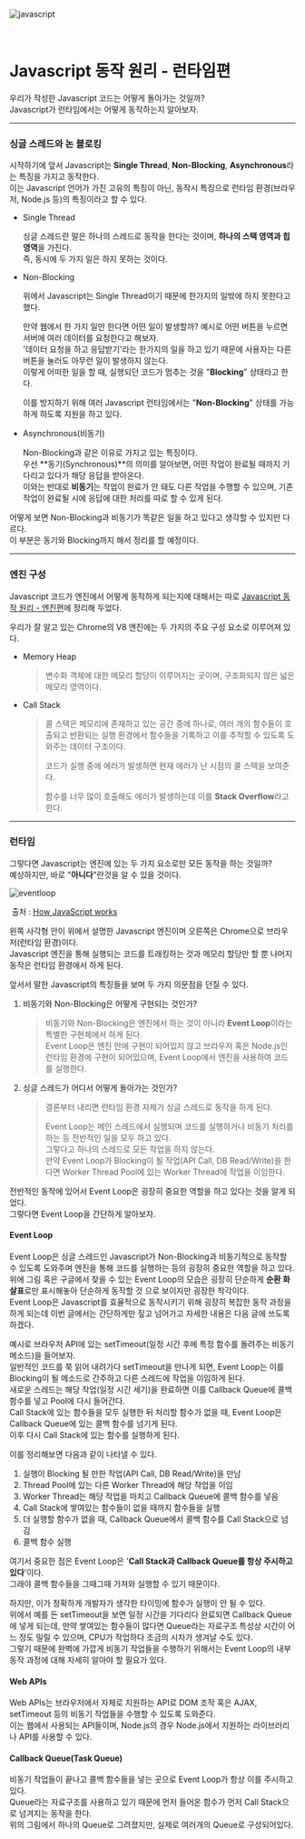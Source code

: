![javascript](image/javascript.png)

<br>

# Javascript 동작 원리 - 런타임편

우리가 작성한 Javascript 코드는 어떻게 돌아가는 것일까?  
Javascript가 런타임에서는 어떻게 동작하는지 알아보자.

---

### 싱글 스레드와 논 블로킹

시작하기에 앞서 Javascript는 **Single Thread**, **Non-Blocking**, **Asynchronous**라는 특징을 가지고 동작한다.  
이는 Javascript 언어가 가진 고유의 특징이 아닌, 동작시 특징으로 런타임 환경(브라우저, Node.js 등)의 특징이라고 할 수 있다.

* Single Thread

  싱글 스레드란 말은 하나의 스레드로 동작을 한다는 것이며, **하나의 스택 영역과 힙 영역**을 가진다.  
  즉, 동시에 두 가지 일은 하지 못하는 것이다.

* Non-Blocking

  위에서 Javascript는 Single Thread이기 때문에 한가지의 일밖에 하지 못한다고 했다.

  만약 웹에서 한 가지 일만 한다면 어떤 일이 발생할까?
  예시로 어떤 버튼을 누르면 서버에 여러 데이터를 요청한다고 해보자.  
  '데이터 요청을 하고 응답받기'라는 한가지의 일을 하고 있기 때문에 사용자는 다른 버튼을 눌러도 아무런 일이 발생하지 않는다.  
  이렇게 어떠한 일을 할 때, 실행되던 코드가 멈추는 것을 "**Blocking**" 상태라고 한다.

  이를 방지하기 위해 여러 Javascript 런타임에서는 "**Non-Blocking**" 상태를 가능하게 하도록 지원을 하고 있다.

* Asynchronous(비동기)

  Non-Blocking과 같은 이유로 가지고 있는 특징이다.  
  우선 **동기(Synchronous)**의 의미를 알아보면, 어떤 작업이 완료될 때까지 기다리고 있다가 해당 응답을 받아온다.  
  이와는 반대로 **비동기**는 작업이 완료가 안 돼도 다른 작업을 수행할 수 있으며, 기존 작업이 완료될 시에 응답에 대한 처리를 따로 할 수 있게 된다.  

어떻게 보면 Non-Blocking과 비동기가 똑같은 일을 하고 있다고 생각할 수 있지만 다르다.  
이 부분은 동기와 Blocking까지 해서 정리를 할 예정이다.

---

### 엔진 구성

Javascript 코드가 엔진에서 어떻게 동작하게 되는지에 대해서는 따로 [Javascript 동작 원리 - 엔진편](javascript_mechanism_engine.md)에 정리해 두었다.

우리가 잘 알고 있는 Chrome의 V8 엔진에는 두 가지의 주요 구성 요소로 이루어져 있다.

* Memory Heap

  > 변수화 객체에 대한 메모리 할당이 이루어지는 곳이며, 구조화되지 않은 넓은 메모리 영역이다.

* Call Stack

  > 콜 스택은 메모리에 존재하고 있는 공간 중에 하나로, 여러 개의 함수들이 호출되고 반환되는 실행 환경에서 함수들을 기록하고 이를 추적할 수 있도록 도와주는 데이터 구조이다.
  >
  > 코드가 실행 중에 에러가 발생하면 현재 에러가 난 시점의 콜 스택을 보여준다.
  >
  > 함수를 너무 많이 호출해도 에러가 발생하는데 이를 **Stack Overflow**라고 한다.

---

### 런타임

그렇다면 Javascript는 엔진에 있는 두 가지 요소로만 모든 동작을 하는 것일까?  
예상하지만, 바로 "**아니다**"란것을 알 수 있을 것이다.

![eventloop](image/eventloop.png)

​																																		출처 : [How JavaScript works](https://blog.sessionstack.com/how-does-javascript-actually-work-part-1-b0bacc073cf)



왼쪽 사각형 안이 위에서 설명한 Javascript 엔진이며 오른쪽은 Chrome으로 브라우저(런타임 환경)이다.  
Javascript 엔진을 통해 실행되는 코드를 트래킹하는 것과 메모리 할당만 할 뿐 나머지 동작은 런타임 환경에서 하게 된다.

앞서서 말한 Javascript의 특징들을 보며 두 가지 의문점을 던질 수 있다.

1. 비동기와 Non-Blocking은 어떻게 구현되는 것인가?

   > 비동기와 Non-Blocking은 엔진에서 하는 것이 아니라 **Event Loop**이라는 특별한 구현체에서 하게 된다.  
   > Event Loop은 엔진 안에 구현이 되어있지 않고 브라우저 혹은 Node.js인 런타임 환경에 구현이 되어있으며, Event Loop에서 엔진을 사용하여 코드를 실행한다.

2. 싱글 스레드가 어디서 어떻게 돌아가는 것인가?

   > 결론부터 내리면 런타임 환경 자체가 싱글 스레드로 동작을 하게 된다.  
   >
   > Event Loop는 메인 스레드에서 실행되며 코드를 실행하거나 비동기 처리를 하는 등 전반적인 일을 모두 하고 있다.  
   > 그렇다고 하나의 스레드로 모든 작업을 하지 않는다.  
   > 만약 Event Loop가 Blocking이 될 작업(API Call, DB Read/Write)을 한다면 Worker Thread Pool에 있는 Worker Thread에 작업을 이임한다.

전반적인 동작에 있어서 Event Loop은 굉장히 중요한 역할을 하고 있다는 것을 알게 되었다.  
그렇다면 Event Loop을 간단하게 알아보자.

#### Event Loop

Event Loop은 싱글 스레드인 Javascript가 Non-Blocking과 비동기적으로 동작할 수 있도록 도와주며 엔진을 통해 코드를 실행하는 등의 굉장히 중요한 역할을 하고 있다.  
위에 그림 혹은 구글에서 찾을 수 있는 Event Loop의 모습은 굉장히 단순하게 **순환 화살표**로만 표시해놓아 단순하게 동작할 것 으로 보이지만 굉장한 착각이다.  
Event Loop은 Javascript를 효율적으로 동작시키기 위해 굉장히 복잡한 동작 과정을 하게 되는데 이번 글에서는 간단하게만 짚고 넘어가고 자세한 내용은 다음 글에 쓰도록 하겠다.

예시로 브라우저 API에 있는 setTimeout(일정 시간 후에 특정 함수를 돌려주는 비동기 메소드)을 들어보자.  
일반적인 코드를 쭉 읽어 내려가다 setTimeout을 만나게 되면, Event Loop는 이를 Blocking이 될 메소드로 간주하고 다른 스레드에 작업을 이임하게 된다.  
새로운 스레드는 해당 작업(일정 시간 세기)을 완료하면 이를 Callback Queue에 콜백 함수를 넣고 Pool에 다시 들어간다.  
Call Stack에 있는 함수들을 모두 실행한 뒤 처리할 함수가 없을 때, Event Loop은 Callback Queue에 있는 콜백 함수를 넘기게 된다.  
이후 다시 Call Stack에 있는 함수를 실행하게 된다.

이를 정리해보면 다음과 같이 나타낼 수 있다.

1. 실행이 Blocking 될 만한 작업(API Call, DB Read/Write)을 만남
2. Thread Pool에 있는 다른 Worker Thread에 해당 작업을 이임
3. Worker Thread는 해당 작업을 마치고 Callback Queue에 콜백 함수를 넣음
4. Call Stack에 쌓여있는 함수들이 없을 때까지 함수들을 실행
5. 더 실행할 함수가 없을 때, Callback Queue에서 콜백 함수를 Call Stack으로 넘김
6. 콜백 함수 실행

여기서 중요한 점은 Event Loop은 '**Call Stack과 Callback Queue를 항상 주시하고 있다**'이다.  
그래야 콜백 함수들을 그때그때 가져와 실행할 수 있기 때문이다.

하지만, 이가 정확하게 개발자가 생각한 타이밍에 함수가 실행이 안 될 수 있다.  
위에서 예를 든 setTimeout을 보면 일정 시간을 기다리다 완료되면 Callback Queue에 넣게 되는데, 만약 쌓여있는 함수들이 많다면 Queue라는 자료구조 특성상 시간이 어느 정도 밀릴 수 있으며, CPU가 작업하다 조금의 시차가 생겨날 수도 있다.  
그렇기 때문에 완벽에 가깝게 비동기 작업들을 수행하기 위해서는 Event Loop의 내부 동작 과정에 대해 자세히 알아야 할 필요가 있다.

#### Web APIs

Web APIs는 브라우저에서 자체로 지원하는 API로 DOM 조작 혹은 AJAX, setTimeout 등의 비동기 작업들을 수행할 수 있도록 도와준다.  
이는 웹에서 사용되는 API들이며, Node.js의 경우 Node.js에서 지원하는 라이브러리나 API를 사용할 수 있다.

#### Callback Queue(Task Queue)

비동기 작업들이 끝나고 콜백 함수들을 넣는 곳으로 Event Loop가 항상 이를 주시하고 있다.  
Queue라는 자료구조를 사용하고 있기 때문에 먼저 들어온 함수가 먼저 Call Stack으로 넘겨지는 동작을 한다.  
위의 그림에서 하나의 Queue로 그려졌지만, 실제로 여러개의 Queue로 구성되어있다.


